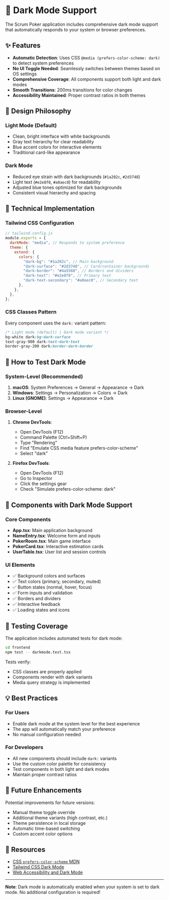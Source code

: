 # 🌙 Dark Mode Support

The Scrum Poker application includes comprehensive dark mode support that automatically responds to your system or browser preferences.

## ✨ Features

- **Automatic Detection**: Uses CSS `@media (prefers-color-scheme: dark)` to detect system preferences
- **No UI Toggle Needed**: Seamlessly switches between themes based on OS settings
- **Comprehensive Coverage**: All components support both light and dark modes
- **Smooth Transitions**: 200ms transitions for color changes
- **Accessibility Maintained**: Proper contrast ratios in both themes

## 🎨 Design Philosophy

### Light Mode (Default)

- Clean, bright interface with white backgrounds
- Gray text hierarchy for clear readability
- Blue accent colors for interactive elements
- Traditional card-like appearance

### Dark Mode

- Reduced eye strain with dark backgrounds (`#1a202c`, `#2d3748`)
- Light text (`#e2e8f0`, `#a0aec0`) for readability
- Adjusted blue tones optimized for dark backgrounds
- Consistent visual hierarchy and spacing

## 🔧 Technical Implementation

### Tailwind CSS Configuration

```javascript
// tailwind.config.js
module.exports = {
  darkMode: "media", // Responds to system preference
  theme: {
    extend: {
      colors: {
        "dark-bg": "#1a202c", // Main background
        "dark-surface": "#2d3748", // Card/container backgrounds
        "dark-border": "#4a5568", // Borders and dividers
        "dark-text": "#e2e8f0", // Primary text
        "dark-text-secondary": "#a0aec0", // Secondary text
      },
    },
  },
};
```

### CSS Classes Pattern

Every component uses the `dark:` variant pattern:

```css
/* Light mode (default) | Dark mode variant */
bg-white dark:bg-dark-surface
text-gray-900 dark:text-dark-text
border-gray-200 dark:border-dark-border
```

## 📱 How to Test Dark Mode

### System-Level (Recommended)

1. **macOS**: System Preferences → General → Appearance → Dark
2. **Windows**: Settings → Personalization → Colors → Dark
3. **Linux (GNOME)**: Settings → Appearance → Dark

### Browser-Level

1. **Chrome DevTools**:

   - Open DevTools (F12)
   - Command Palette (Ctrl+Shift+P)
   - Type "Rendering"
   - Find "Emulate CSS media feature prefers-color-scheme"
   - Select "dark"

2. **Firefox DevTools**:
   - Open DevTools (F12)
   - Go to Inspector
   - Click the settings gear
   - Check "Simulate prefers-color-scheme: dark"

## 🎯 Components with Dark Mode Support

### Core Components

- **App.tsx**: Main application background
- **NameEntry.tsx**: Welcome form and inputs
- **PokerRoom.tsx**: Main game interface
- **PokerCard.tsx**: Interactive estimation cards
- **UserTable.tsx**: User list and session controls

### UI Elements

- ✅ Background colors and surfaces
- ✅ Text colors (primary, secondary, muted)
- ✅ Button states (normal, hover, focus)
- ✅ Form inputs and validation
- ✅ Borders and dividers
- ✅ Interactive feedback
- ✅ Loading states and icons

## 🧪 Testing Coverage

The application includes automated tests for dark mode:

```bash
cd frontend
npm test -- darkmode.test.tsx
```

Tests verify:

- CSS classes are properly applied
- Components render with dark variants
- Media query strategy is implemented

## 💡 Best Practices

### For Users

- Enable dark mode at the system level for the best experience
- The app will automatically match your preference
- No manual configuration needed

### For Developers

- All new components should include `dark:` variants
- Use the custom color palette for consistency
- Test components in both light and dark modes
- Maintain proper contrast ratios

## 🔮 Future Enhancements

Potential improvements for future versions:

- Manual theme toggle override
- Additional theme variants (high contrast, etc.)
- Theme persistence in local storage
- Automatic time-based switching
- Custom accent color options

## 📖 Resources

- [CSS `prefers-color-scheme` MDN](https://developer.mozilla.org/en-US/docs/Web/CSS/@media/prefers-color-scheme)
- [Tailwind CSS Dark Mode](https://tailwindcss.com/docs/dark-mode)
- [Web Accessibility and Dark Mode](https://developer.mozilla.org/en-US/docs/Web/Accessibility/Understanding_WCAG/Perceivable/Color_contrast)

---

**Note**: Dark mode is automatically enabled when your system is set to dark mode. No additional configuration is required!
